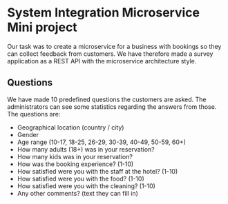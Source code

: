 # System Integration Microservice Mini project
Our task was to create a microservice for a business with bookings so they can
collect feedback from customers. We have therefore made a survey application
as a REST API with the microservice architecture style.

## Questions
We have made 10 predefined questions the customers are asked. The administrators
can see some statistics regarding the answers from those. The questions are:

* Geographical location (country / city)
* Gender
* Age range (10-17, 18-25, 26-29, 30-39, 40-49, 50-59, 60+)
* How many adults (18+) was in your reservation?
* How many kids was in your reservation?
* How was the booking experience? (1-10)
* How satisfied were you with the staff at the hotel? (1-10)
* How satisfied were you with the food? (1-10)
* How satisfied were you with the cleaning? (1-10)
* Any other comments? (text they can fill in)
